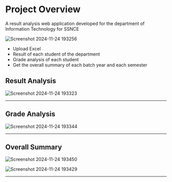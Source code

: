 # Project Overview
A result analysis web application developed for the department of Information Technology for SSNCE

![Screenshot 2024-11-24 193256](https://github.com/user-attachments/assets/6fccba4b-d470-4acd-bcad-9fe549968763)

- Upload Excel
- Result of each student of the department
- Grade analysis of each student
- Get the overall summary of each batch year and each semester

## Result Analysis

![Screenshot 2024-11-24 193323](https://github.com/user-attachments/assets/f7602167-77f4-4dbc-8e84-5f30bf7c2971)

---

## Grade Analysis
![Screenshot 2024-11-24 193344](https://github.com/user-attachments/assets/bfc76c75-4ca2-4289-8f9b-e349ef69c293)

---

## Overall Summary
![Screenshot 2024-11-24 193450](https://github.com/user-attachments/assets/9b25464b-02f3-4b05-8f56-6ae22d75b07c)

![Screenshot 2024-11-24 193429](https://github.com/user-attachments/assets/d18aeee0-8861-41a0-9c02-b3c05d10a341)

---


